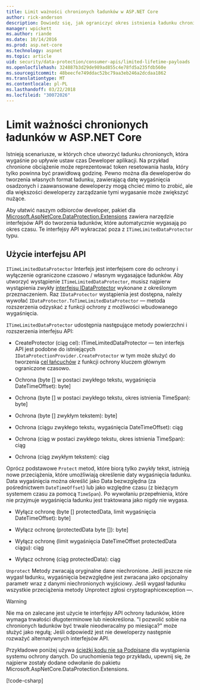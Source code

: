 ```yaml
---
title: Limit ważności chronionych ładunków w ASP.NET Core
author: rick-anderson
description: Dowiedz się, jak ograniczyć okres istnienia ładunku chronionych przy użyciu interfejsów API platformy ASP.NET Core danych ochrony.
manager: wpickett
ms.author: riande
ms.date: 10/14/2016
ms.prod: asp.net-core
ms.technology: aspnet
ms.topic: article
uid: security/data-protection/consumer-apis/limited-lifetime-payloads
ms.openlocfilehash: 324887b3d29de989ad855c4e78fd5a235fdb560e
ms.sourcegitcommit: 48beecfe749ddac52bc79aa3eb246a2dcdaa1862
ms.translationtype: MT
ms.contentlocale: pl-PL
ms.lasthandoff: 03/22/2018
ms.locfileid: "30072026"
---
```

# <a name="limit-the-lifetime-of-protected-payloads-in-aspnet-core"></a>Limit ważności chronionych ładunków w ASP.NET Core

Istnieją scenariusze, w których chce utworzyć ładunku chronionych, która wygaśnie po upływie ustaw czas Deweloper aplikacji. Na przykład chronione obciążenie może reprezentować token resetowania hasła, który tylko powinna być prawidłową godzinę. Pewno można dla deweloperów do tworzenia własnych format ładunku, zawierającą datę wygaśnięcia osadzonych i zaawansowane deweloperzy mogą chcieć mimo to zrobić, ale dla większości deweloperzy zarządzanie tymi wygasanie może zwiększyć nużące.

Aby ułatwić naszym odbiorców developer, pakiet dla [Microsoft.AspNetCore.DataProtection.Extensions](https://www.nuget.org/packages/Microsoft.AspNetCore.DataProtection.Extensions/) zawiera narzędzie interfejsów API do tworzenia ładunków, które automatycznie wygasają po okres czasu. Te interfejsy API wykraczać poza z `ITimeLimitedDataProtector` typu.

## <a name="api-usage"></a>Użycie interfejsu API

`ITimeLimitedDataProtector` Interfejs jest interfejsem core do ochrony i wyłączenie ograniczone czasowo / własnym wygasające ładunków. Aby utworzyć wystąpienie `ITimeLimitedDataProtector`, musisz najpierw wystąpienia zwykły [interfejsu IDataProtector](xref:security/data-protection/consumer-apis/overview) wykonane z określonym przeznaczeniem. Raz `IDataProtector` wystąpienia jest dostępna, należy wywołać `IDataProtector.ToTimeLimitedDataProtector` — metoda rozszerzenia odzyskać z funkcji ochrony z możliwości wbudowanego wygaśnięcia.

`ITimeLimitedDataProtector` udostępnia następujące metody powierzchni i rozszerzenia interfejsu API:

* CreateProtector (ciąg cel): ITimeLimitedDataProtector — ten interfejs API jest podobne do istniejących `IDataProtectionProvider.CreateProtector` w tym może służyć do tworzenia [cel łańcuchów](xref:security/data-protection/consumer-apis/purpose-strings) z funkcji ochrony kluczem głównym ograniczone czasowo.

* Ochrona (byte [] w postaci zwykłego tekstu, wygaśnięcia DateTimeOffset): byte]

* Ochrona (byte [] w postaci zwykłego tekstu, okres istnienia TimeSpan): byte]

* Ochrona (byte [] zwykłym tekstem): byte]

* Ochrona (ciągu zwykłego tekstu, wygaśnięcia DateTimeOffset): ciąg

* Ochrona (ciąg w postaci zwykłego tekstu, okres istnienia TimeSpan): ciąg

* Ochrona (ciąg zwykłym tekstem): ciąg

Oprócz podstawowe `Protect` metod, które biorą tylko zwykły tekst, istnieją nowe przeciążenia, które umożliwiają określenie daty wygaśnięcia ładunku. Data wygaśnięcia można określić jako Data bezwzględna (za pośrednictwem `DateTimeOffset`) lub jako względne czasu (z bieżącym systemem czasu za pomocą `TimeSpan`). Po wywołaniu przepełnienia, które nie przyjmuje wygaśnięcia ładunku jest traktowana jako nigdy nie wygasa.

* Wyłącz ochronę (byte [] protectedData, limit wygaśnięcia DateTimeOffset): byte]

* Wyłącz ochronę (protectedData byte []): byte]

* Wyłącz ochronę (limit wygaśnięcia DateTimeOffset protectedData ciągu): ciąg

* Wyłącz ochronę (ciąg protectedData): ciąg

`Unprotect` Metody zwracają oryginalne dane niechronione. Jeśli jeszcze nie wygasł ładunku, wygaśnięcia bezwzględne jest zwracana jako opcjonalny parametr wraz z danymi niechronionych wyjściowy. Jeśli wygasł ładunku wszystkie przeciążenia metody Unprotect zgłosi cryptographicexception —.

>[!WARNING]
> Nie ma on zalecane jest użycie te interfejsy API ochrony ładunków, które wymaga trwałości długoterminowe lub nieokreślona. "I pozwolić sobie na chronionych ładunków być trwale nieodwracalny po miesiąca?" może służyć jako regułą; Jeśli odpowiedź jest nie deweloperzy następnie rozważyć alternatywnych interfejsów API.

Przykładowe poniżej używa [ścieżki kodu nie są Podpisane](xref:security/data-protection/configuration/non-di-scenarios) dla wystąpienia systemu ochrony danych. Do uruchomienia tego przykładu, upewnij się, że najpierw zostały dodane odwołanie do pakietu Microsoft.AspNetCore.DataProtection.Extensions.

[!code-csharp[](limited-lifetime-payloads/samples/limitedlifetimepayloads.cs)]
